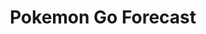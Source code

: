 ---
title: Pokemon Go Forecast
page: https://github.com/chanwutk/pokemon-go-forecast
image: assets/images/projects/pgf.png
priority: 5
description: A web application that predicts weather in Pokemon Go for players to maximize game rewards.
links: [
  [Site, https://chanwutk.github.io/pokemon-go-forecast/],
  [GitHub, https://github.com/chanwutk/pokemon-go-forecast-worker]
]
---
